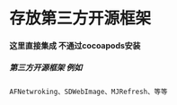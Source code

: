 # 存放第三方开源框架
#### 这里直接集成 不通过cocoapods安装
##### 第三方开源框架 例如
    AFNetwroking、SDWebImage、MJRefresh、等等
    

